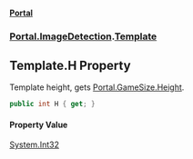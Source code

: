 #### [Portal](index.md 'index')
### [Portal.ImageDetection](Portal.ImageDetection.md 'Portal.ImageDetection').[Template](Portal.ImageDetection.Template.md 'Portal.ImageDetection.Template')

## Template.H Property

Template height, gets [Portal.GameSize.Height](https://docs.microsoft.com/en-us/dotnet/api/Portal.GameSize.Height 'Portal.GameSize.Height').

```csharp
public int H { get; }
```

#### Property Value
[System.Int32](https://docs.microsoft.com/en-us/dotnet/api/System.Int32 'System.Int32')